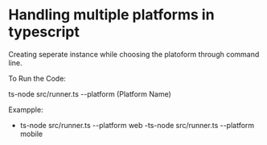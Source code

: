 # Handling multiple platforms in typescript
Creating seperate instance while choosing the platoform through command line.

To Run the Code:

ts-node src/runner.ts --platform (Platform Name)

Exampple:
- ts-node src/runner.ts --platform web
-ts-node src/runner.ts --platform mobile
